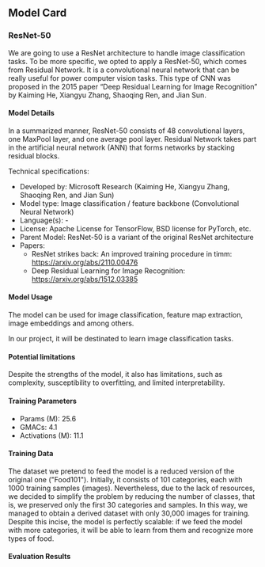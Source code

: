 ## Model Card

### ResNet-50
We are going to use a ResNet architecture to handle image classification tasks. To be more specific, we opted to apply a ResNet-50, which comes from Residual Network. It is a convolutional neural network that can be really useful for power computer vision tasks. This type of CNN was proposed in the 2015 paper “Deep Residual Learning for Image Recognition” by Kaiming He, Xiangyu Zhang, Shaoqing Ren, and Jian Sun.

#### Model Details
In a summarized manner, ResNet-50 consists of 48 convolutional layers, one MaxPool layer, and one average pool layer. Residual Network takes part in the artificial neural network (ANN) that forms networks by stacking residual blocks.

Technical specifications:
- Developed by: Microsoft Research (Kaiming He, Xiangyu Zhang, Shaoqing Ren, and Jian Sun)
- Model type: Image classification / feature backbone (Convolutional Neural Network)
- Language(s): -
- License: Apache License for TensorFlow, BSD license for PyTorch, etc.
- Parent Model: ResNet-50 is a variant of the original ResNet architecture
- Papers:
    - ResNet strikes back: An improved training procedure in timm: https://arxiv.org/abs/2110.00476
    - Deep Residual Learning for Image Recognition: https://arxiv.org/abs/1512.03385
    

#### Model Usage
The model can be used for image classification, feature map extraction, image embeddings and among others.

In our project, it will be destinated to learn image classification tasks.

#### Potential limitations
Despite the strengths of the model, it also has limitations, such as complexity, susceptibility to overfitting, and limited interpretability.

#### Training Parameters
- Params (M): 25.6
- GMACs: 4.1
- Activations (M): 11.1


#### Training Data
The dataset we pretend to feed the model is a reduced version of the original one ("Food101"). Initially, it consists of 101 categories, each with 1000 training samples (images). Nevertheless, due to the lack of resources, we decided to simplify the problem by reducing the number of classes, that is, we preserved only the first 30 categories and samples. In this way, we managed to obtain a derived dataset with only 30,000 images for training. Despite this incise, the model is perfectly scalable: if we feed the model with more categories, it will be able to learn from them and recognize more types of food.



#### Evaluation Results



